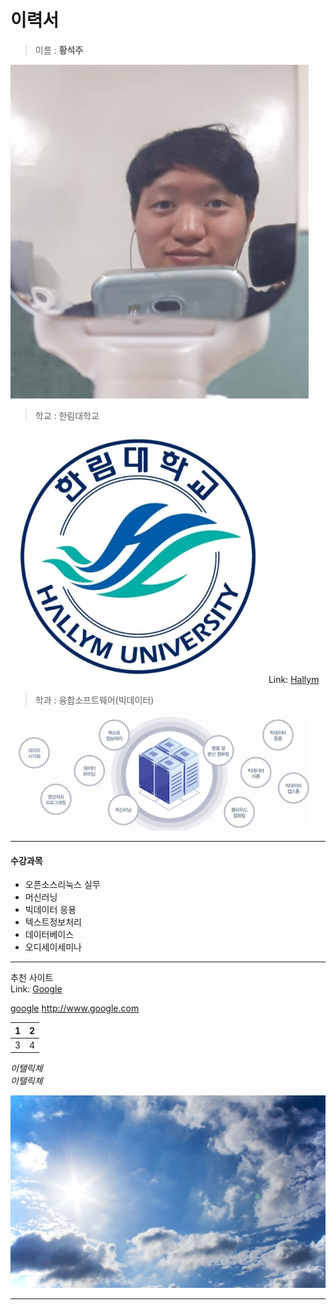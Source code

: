 이력서
==========
> 이름 : **황석주**    
  
![황석주](me.jpg)  
  
> 학교 : 한림대학교  
  
![한림대학교](hallymlogo.PNG)
Link:
[Hallym][1]

[1]: https://www.hallym.ac.kr/ "Hallym"
  
> 학과 : 융합소프트웨어(빅데이터)  
   
![빅데이터](major.PNG)  

------------------------------
#### 수강과목
* 오픈소스리눅스 실무  
* 머신러닝
* 빅데이터 응용
* 텍스트정보처리
* 데이터베이스
* 오디세이세미나
  
------------------------------
추천 사이트  
Link:
[Google][1]  

[google](https://www.google.com)
<http://www.google.com>


1 | 2
--|--
3 | 4


*이탤릭체*  
_이탤릭체_  

![하늘](sky.jpg)

[1]: https://google.com "Go google"    

------------------------------
